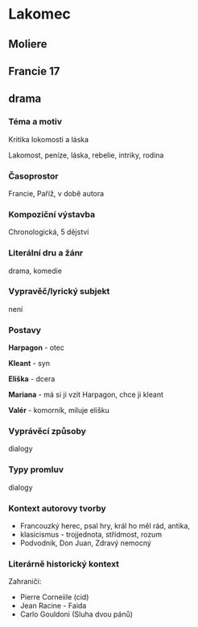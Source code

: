 # Lakomec
## Moliere
## Francie 17
## drama

### Téma a motiv
Kritika lokomosti a láska

Lakomost, peníze, láska, rebelie, intriky, rodina
### Časoprostor
Francie, Paříž, v době autora
### Kompoziční výstavba
Chronologická, 5 dějství
### Literální dru a žánr
drama, komedie

### Vypravěč/lyrický subjekt
není 
### Postavy
**Harpagon** - otec

**Kleant** - syn

**Eliška** - dcera

**Mariana** - má si ji vzít Harpagon, chce ji kleant

**Valér** - komorník, miluje elišku

### Vyprávěcí způsoby
dialogy

### Typy promluv
dialogy

### Kontext autorovy tvorby
* Francouzký herec, psal hry, král ho měl rád, antika, 
* klasicismus - trojjednota, střídmost, rozum
* Podvodník, Don Juan, Zdravý nemocný
### Literárně historický kontext
Zahraničí:
* Pierre Corneiile (cid)
* Jean Racine - Faida
* Carlo Gouldoni (Sluha dvou pánů)
